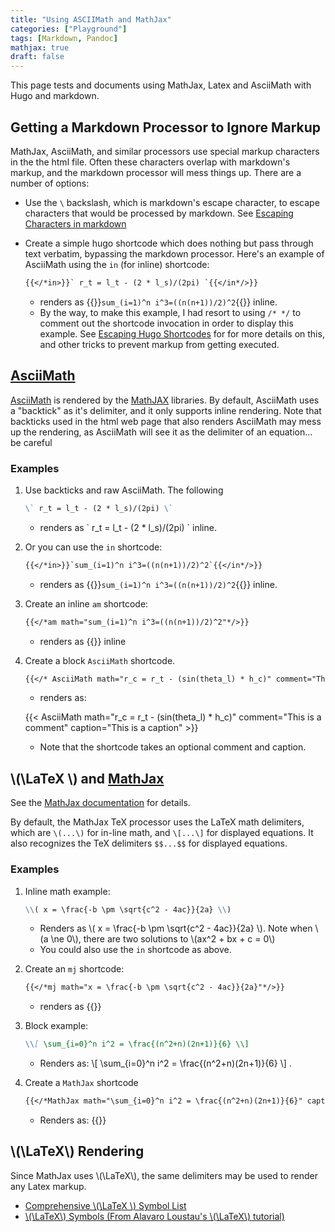 ```yaml
---
title: "Using ASCIIMath and MathJax"
categories: ["Playground"]
tags: [Markdown, Pandoc]
mathjax: true
draft: false
---
```


This page tests and documents using MathJax, Latex and AsciiMath with Hugo and markdown.

## Getting a Markdown Processor to Ignore Markup

MathJax, AsciiMath, and similar processors use special markup characters in the the html file. Often these characters overlap with markdown's markup, and the markdown processor will mess things up. There are a number of options:

* Use the `\` backslash, which is markdown's escape character, to escape characters that would be processed by markdown. See [Escaping Characters in markdown](https://www.markdownguide.org/basic-syntax/#escaping-characters)

* Create a simple hugo shortcode which does nothing but pass through text verbatim, bypassing the markdown processor. Here's an example of AsciiMath using the `in` (for inline) shortcode:

  ```markdown
  {{</*in>}}` r_t = l_t - (2 * l_s)/(2pi) `{{</in*/>}}
  ```

  * renders as {{<in>}}`sum_(i=1)^n i^3=((n(n+1))/2)^2`{{</in>}} inline.
  * By the way, to make this example, I had resort to using `/* */` to comment out the shortcode invocation in order to display this example. See [Escaping Hugo Shortcodes](https://www.ii.com/hugo-tips-fragments/#_escaping_hugo_shortcodes) for for more details on this, and other tricks to prevent markup from getting executed.

## [AsciiMath](http://asciimath.org/)

[AsciiMath](http://asciimath.org/) is rendered by the [MathJAX](https://www.mathjax.org/) libraries.
By default, AsciiMath uses a "backtick" as it's delimiter, and it only supports inline rendering.
Note that backticks used in the html web page that also renders AsciiMath may mess up the rendering, as AsciiMath will see it as the delimiter of an equation... be careful

### Examples

1. Use backticks and raw AsciiMath. The following

    ```markdown
    \` r_t = l_t - (2 * l_s)/(2pi) \`
    ```

    * renders as \` r_t = l_t - (2 * l_s)/(2pi) \` inline.

2. Or you can use the `in` shortcode:

    ```markdown
    {{</*in>}}`sum_(i=1)^n i^3=((n(n+1))/2)^2`{{</in*/>}}
    ```

    * renders as {{<in>}}`sum_(i=1)^n i^3=((n(n+1))/2)^2`{{</in>}} inline.

3. Create an inline `am` shortcode:

    ```markdown
    {{</*am math="sum_(i=1)^n i^3=((n(n+1))/2)^2"*/>}}
    ```

    * renders as {{<am math="sum_(i=1)^n i^3=((n(n+1))/2)^2">}} inline

4. Create a block `AsciiMath` shortcode.

    ```markdown
    {{</* AsciiMath math="r_c = r_t - (sin(theta_l) * h_c)" comment="This is a comment" caption="This is a caption" */>}}
    ```

    * renders as:

    {{< AsciiMath math="r_c = r_t - (sin(theta_l) * h_c)" comment="This is a comment" caption="This is a caption" >}}

    * Note that the shortcode takes an optional comment and caption.

## \\(\LaTeX \\) and [MathJax](https://www.mathjax.org/)

See the [MathJax documentation](http://docs.mathjax.org/en/latest/) for details.

By default, the MathJax TeX processor uses the LaTeX math delimiters, which are `\(...\)` for in-line math, and `\[...\]` for displayed equations. It also recognizes the TeX delimiters `$$...$$` for displayed equations.

### Examples

1. Inline math example:

    ```markdown
    \\( x = \frac{-b \pm \sqrt{c^2 - 4ac}}{2a} \\)
    ```

    * Renders as \\( x = \frac{-b \pm \sqrt{c^2 - 4ac}}{2a} \\). Note when \\(a \ne 0\\), there are two solutions to \\(ax^2 + bx + c = 0\\)
    * You could also use the `in` shortcode as above.

2. Create an `mj` shortcode:

    ```markdown
    {{</*mj math="x = \frac{-b \pm \sqrt{c^2 - 4ac}}{2a}"*/>}}
    ```

    * renders as  {{<mj math="x = \frac{-b \pm \sqrt{c^2 - 4ac}}{2a}">}}

3. Block example:

    ```markdown
    \\[ \sum_{i=0}^n i^2 = \frac{(n^2+n)(2n+1)}{6} \\]
    ```

    * Renders as:
    \\[ \sum_{i=0}^n i^2 = \frac{(n^2+n)(2n+1)}{6} \\] .

4. Create a `MathJax` shortcode

    ```markdown
    {{</*MathJax math="\sum_{i=0}^n i^2 = \frac{(n^2+n)(2n+1)}{6}" caption="This is a caption"*/>}}
    ```

    * Renders as:
    {{<MathJax math="\sum_{i=0}^n i^2 = \frac{(n^2+n)(2n+1)}{6}" caption="This is a caption">}}

## \\(\LaTeX\\) Rendering

Since MathJax uses \\(\LaTeX\\), the same delimiters may be used to render any Latex markup.

* [Comprehensive \\(\LaTeX \\) Symbol List](http://tug.ctan.org/info/symbols/comprehensive/symbols-a4.pdf)
* [\\(\LaTeX\\) Symbols (From Alavaro Loustau's \\(\LaTeX\\) tutorial)](https://omega0.xyz/omega8008/Symbols.html)
